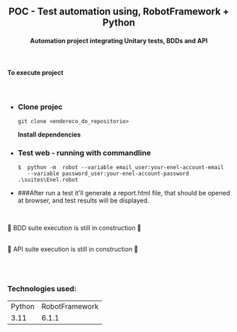 <h2 align="center">POC - Test automation using, RobotFramework + Python</h2>
 
<h4 align="center">Automation project integrating Unitary tests, BDDs and API</h4>

<br>


<h4>To execute project</h4>
<br>

- ### Clone projec
  ```
  git clone <endereco_do_repositorio>
  ```

  **Install dependencies**
  
- ### Test web - running with commandline

  ```
  $  python -m  robot --variable email_user:your-enel-account-email
     --variable password_user:your-enel-account-password  .\suites\Enel.robot

  ```

- ###After run a test
it'll generate a report.html file, that should be opened at browser, and test results will be displayed.


<br>

🚧 BDD suite execution is still in construction 🚧

<br>
🚧 API suite execution is still in construction 🚧

<br><br>

### Technologies used:

<table>
<tr>
        <td>Python</td>
        <td>RobotFramework</td>

</tr>

<tr>
    <td>3.11</td>
    <td>6.1.1</td>
</tr>
</table>
